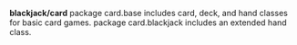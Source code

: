**blackjack/card**
package card.base includes card, deck, and hand classes for basic card games.
package card.blackjack includes an extended hand class.